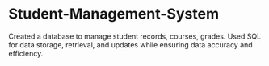 # Student-Management-System
Created a database to manage student records, courses, grades. Used SQL for data storage, retrieval, and updates while ensuring data accuracy and efficiency.
